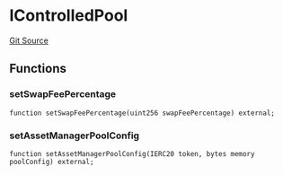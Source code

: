 # IControlledPool
[Git Source](https://github.com/Increment-Finance/peripheral-contracts/blob/45559668fd9e29384d52be9948eb4e35f7e92b00/contracts/interfaces/balancer/IWeightedPool.sol)


## Functions
### setSwapFeePercentage


```solidity
function setSwapFeePercentage(uint256 swapFeePercentage) external;
```

### setAssetManagerPoolConfig


```solidity
function setAssetManagerPoolConfig(IERC20 token, bytes memory poolConfig) external;
```

